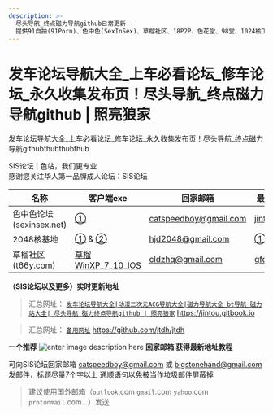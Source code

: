 ```yaml
---
description: >-
  尽头导航_终点磁力导航github日常更新 -
  提供91自拍(91Porn)、色中色(SexInSex)、草榴社区、18P2P、色花堂、98堂、1024核工厂、2048核基地、100lu高清首发、性吧(SEX8)、桃花族、AV狼(avlang、PLUS28、JKforum(捷克論壇)、AV天空、痴漢俱樂部等论坛永久地址和它们的最新地址发布页。
---
```


# 发车论坛导航大全\_上车必看论坛\_修车论坛\_永久收集发布页！尽头导航\_终点磁力导航github | 照亮狼家

发车论坛导航大全\_上车必看论坛\_修车论坛\_永久收集发布页！尽头导航\_终点磁力导航githubthubthubthub

SIS论坛 | 色站，我们更专业   
感谢您关注华人第一品牌成人论坛：SIS论坛

 | 名称 | 客户端exe | 回家邮箱 | 最新地址发布页 |
|----|----|----|----|
|色中色论坛(sexinsex.net)| [①](https://www.mediafire.com/file/03bf9sek6nk5tuv/%25E8%2589%25B2%25E4%25B8%25AD%25E8%2589%25B2%25E5%259C%25B0%25E5%259D%2580%25E5%258F%2591%25E5%25B8%2583%25E5%2599%25A8.rar/file)| catspeedboy@gmail.com  | [jintou.gitbook.io](https://jintou.gitbook.io)
|2048核基地|[①](https://github.com/jtdh/luntan/files/8078873/2048.zip) &  [②](https://www.mediafire.com/file/c400441xvn6qglx/2048%25E6%25A0%25B8%25E5%259F%25BA%25E5%259C%25B0%25E5%258F%2591%25E5%25B8%2583%25E5%2599%25A8.zip/file)| hjd2048@gmail.com  |  [①](http://50qc.com:2048/) &  [②](http://26t.net:2048/)
|草榴社区(t66y.com)|[草榴WinXP_7_10_IOS](https://www.mediafire.com/file/wc2ggpxg4nxyhec/%25E8%258D%2589%25E6%25A6%25B4%25E5%258F%2591%25E5%25B8%2583%25E5%2599%25A8.zip/file)| cldzhq@gmail.com  |  [gfqzkep.com](http://www.gfqzkep.com/)



**（SIS论坛以及更多）实时更新地址**
>汇总网址： [`发车论坛导航大全|动漫二次元ACG导航大全|磁力导航大全_bt导航_磁力站大全| 尽头导航_磁力终点导航github | 照亮狼家`](https://jintou.gitbook.io)  https://jintou.gitbook.io  

>汇总网址： [`备用网址`](https://github.com/jtdh/jtdh/)  https://github.com/jtdh/jtdh

**一个推荐**
![enter image description here](https://img68.pixhost.to/images/22/264638732_91-app.jpg)
**回家邮箱 获得最新地址教程**

可向SIS论坛回家邮箱 catspeedboy@gmail.com 或 bigstonehand@gmail.com 发邮件，标题尽量7个字以上 通顺语句以免被当作垃圾邮件屏蔽掉

> 建议使用国外邮箱（`outlook`.com `gmail`.com `yahoo`.com `protonmail`.com...）发送
